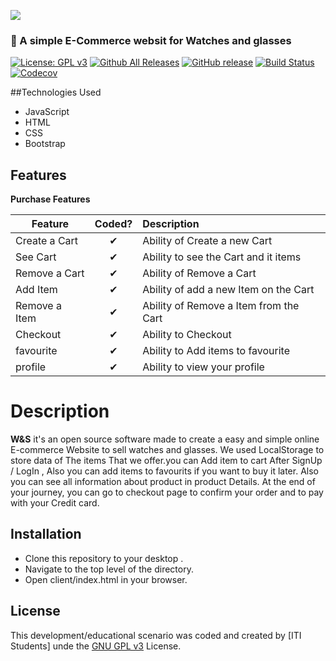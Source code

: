 ![](http://imgur.com/t3teAxi.png)
### :handbag: A simple E-Commerce websit for Watches and glasses

[![License: GPL v3](https://img.shields.io/badge/License-GPL%20v3-blue.svg)](https://www.gnu.org/licenses/gpl-3.0) [![Github All Releases](https://img.shields.io/github/downloads/ovflowd/ecommerce/total.svg)]() [![GitHub release](https://img.shields.io/github/release/ovflowd/ecommerce.svg)]() [![Build Status](https://travis-ci.org/ovflowd/ecommerce.svg?branch=master)](https://travis-ci.org/ovflowd/ecommerce) [![Codecov](https://img.shields.io/codecov/c/github/ovflowd/ecommerce.svg)]() 

##Technologies Used

* JavaScript
* HTML
* CSS
* Bootstrap

## Features

<b>Purchase Features</b>

| Feature  |  Coded?       | Description  |
|----------|:-------------:|:-------------|
| Create a Cart | &#10004; | Ability of Create a new Cart |
| See Cart | &#10004; | Ability to see the Cart and it items |
| Remove a Cart | &#10004; | Ability of Remove a Cart |
| Add Item | &#10004; | Ability of add a new Item on the Cart |
| Remove a Item | &#10004; | Ability of Remove a Item from the Cart |
| Checkout | &#10004; | Ability to Checkout |
| favourite| &#10004; | Ability to Add items to favourite|
| profile  | &#10004; | Ability to view your profile|

# Description

**W&S** it's an open source software made to create a easy and simple online E-commerce Website to sell watches and glasses.
We used LocalStorage to store data of The items That we offer.you can Add item to cart After SignUp / LogIn , Also you can add items to favourits if you want to buy it later.
Also you can see all information about product in product Details. At the end of your journey, you can go to checkout page to confirm your order and to pay with your Credit card.



## Installation

* Clone this repository to your desktop .
* Navigate to the top level of the directory.
* Open client/index.html in your browser.



## License

This development/educational scenario was coded and created by [ITI Students] unde the [GNU GPL v3](LICENSE) License.
